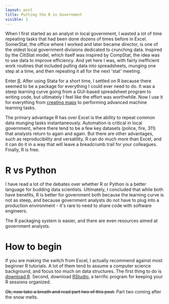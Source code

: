 ```yaml
---
layout: post
title: Putting the R in Government
visible: 1
---
```


When I first started as an analyst in local government, I wasted a lot of time repeating tasks that had been done dozens of times before in Excel. SomerStat, the office where I worked and later became director, is one of the oldest local government divisions dedicated to crunching data. Inspired by the CitiStat model, which itself was inspired by CompStat, the idea was to use data to improve efficiency. And yet here I was, with fairly inefficient work routines that included pulling data into spreadsheets, munging one step at a time, and then repeating it all for the next 'stat' meeting.

Enter [R](http://en.wikipedia.org/wiki/R_%28programming_language%29). After using Stata for a short time, I settled on R because there seemed to be a package for everything I could ever need to do. It was a steep learning curve going from a GUI-based spreadsheet program to writing code, but ultimately I feel like the effort was worthwhile. Now I use it for everything from [creating maps](http://danielphadley.com/Automate-Map-Making/) to performing advanced machine learning tasks.

The primary advantage R has over Excel is the ability to repeat common data munging tasks instantaneously. Automation is critical in local government, where there tend to be a few key datasets (police, fire, 311) that analysts return to again and again. But there are other advantages, such as reproducibility and versatility. R can do much more than Excel, and it can do it in a way that will leave a breadcrumb trail for your colleagues. Finally, R is free.   

# R vs Python
I have read a lot of the debates over whether R or Python is a better language for budding data scientists. Ultimately, I concluded that while both have benefits, R is better for government both because the learning curve is not as steep, and because government analysts do not have to plug into a production environment - it's rare to need to share code with software engineers.

The R packaging system is easier, and there are even resources aimed at government analysts.

# How to begin
If you are making the switch from Excel, I actually recommend against most beginner R tutorials. A lot of them tend to assume a computer science background, and focus too much on data structures. The first thing to do is [download R](http://www.r-project.org/). Second, download [RStudio](http://www.rstudio.com/), a terrific program for keeping your R sessions organized. 

<del>Ok, now take a breath and read part two of this post.</del> Part two coming after the snow melts.   




